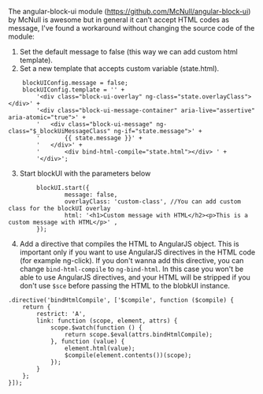 The angular-block-ui module (https://github.com/McNull/angular-block-ui) by McNull is awesome but in general it can't accept HTML codes as message, I've found a workaround without changing the source code of the module:



1. Set the default message to false (this way we can add custom html template).
2. Set a new template that accepts custom variable (state.html).

```
    blockUIConfig.message = false;
    blockUIConfig.template = '' +
        '<div class="block-ui-overlay" ng-class="state.overlayClass"></div>' +
        '<div class="block-ui-message-container" aria-live="assertive" aria-atomic="true">' +
        '   <div class="block-ui-message" ng-class="$_blockUiMessageClass" ng-if="state.message">' +
        '       {{ state.message }}' +
        '   </div>' +
        '       <div bind-html-compile="state.html"></div> ' +
        '</div>';
```

3. Start blockUI with the parameters below

```
        blockUI.start({
                message: false,
                overlayClass: 'custom-class', //You can add custom class for the blockUI overlay
                html: '<h1>Custom message with HTML</h2><p>This is a custom message with HTML</p>' ,
        });
```

4. Add a directive that compiles the HTML to AngularJS object. This is important only if you want to use AngularJS directives in the HTML code (for example ng-click).
If you don't wanna add this directive, you can change `bind-html-compile` to `ng-bind-html`. In this case you won't be able to use AngularJS directives, and your HTML will be stripped if you don't use `$sce` before passing the HTML to the blobkUI instance.

```
.directive('bindHtmlCompile', ['$compile', function ($compile) {
    return {
        restrict: 'A',
        link: function (scope, element, attrs) {
            scope.$watch(function () {
                return scope.$eval(attrs.bindHtmlCompile);
            }, function (value) {
                element.html(value);
                $compile(element.contents())(scope);
            });
        }
    };
}]);
```
